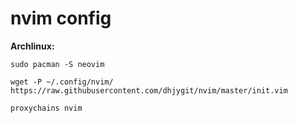 # nvim config

**Archlinux:**

```shell
sudo pacman -S neovim
```

```shell
wget -P ~/.config/nvim/ https://raw.githubusercontent.com/dhjygit/nvim/master/init.vim
```

```shell
proxychains nvim
```

